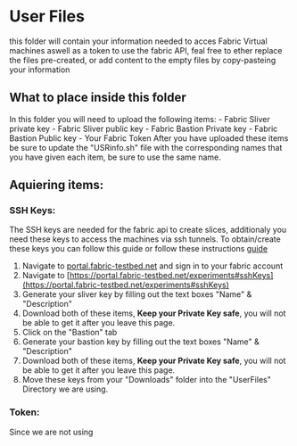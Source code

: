 # User Files
this folder will contain your information needed to acces Fabric Virtual machines aswell as a token to use the fabric API, feal free to ether replace the files pre-created, or add content to the empty files by copy-pasteing your information

## What to place inside this folder
In this folder you will need to upload the following items:
    - Fabric Sliver private key
    - Fabric Sliver public key
    - Fabric Bastion Private key
    - Fabric Bastion Public key
    - Your Fabric Token
After you have uploaded these items be sure to update the "USRinfo.sh" file with the corresponding names that you have given each item, be sure to use the same name.


## Aquiering items:


### SSH Keys:
The SSH keys are needed for the fabric api to create slices, additionaly you need these keys to access the machines via ssh tunnels. To obtain/create these keys you can follow this guide or follow these instructions [guide](https://learn.fabric-testbed.net/knowledge-base/logging-into-fabric-vms/)

1. Navigate to [portal.fabric-testbed.net](portal.fabric-testbed.net) and sign in to your fabric account
2. Navigate to [https://portal.fabric-testbed.net/experiments#sshKeys](https://portal.fabric-testbed.net/experiments#sshKeys)
3. Generate your sliver key by filling out the text boxes "Name" & "Description"
4. Download both of these items, **Keep your Private Key safe**, you will not be able to get it after you leave this page.
5. Click on the "Bastion" tab
6. Generate your bastion key by filling out the text boxes "Name" & "Description"
7. Download both of these items, **Keep your Private Key safe**, you will not be able to get it after you leave this page.
8. Move these keys from your "Downloads" folder into the "UserFiles" Directory we are using.

### Token:
Since we are not using 